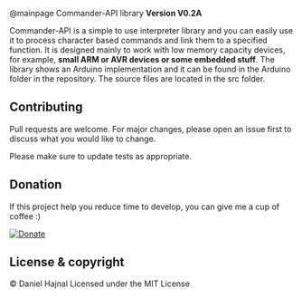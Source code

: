 @mainpage Commander-API library
**Version V0.2A**

Commander-API is a simple to use interpreter library and you can easily use it to process character based commands and link them to a specified function. It is designed mainly to work with low memory capacity devices, for example, __small ARM or AVR devices or some embedded stuff__. The library shows an Arduino implementation and it can be found in the Arduino folder in the repository. The source files are located in the src folder.

## Contributing
Pull requests are welcome. For major changes, please open an issue first to discuss what you would like to change.

Please make sure to update tests as appropriate.

## Donation
If this project help you reduce time to develop, you can give me a cup of coffee :)

[![Donate](https://img.shields.io/badge/Donate-PayPal-green.svg)](https://www.paypal.com/donate?hosted_button_id=YFGZD78H6K2CS)

## License & copyright
© Daniel Hajnal
Licensed under the MIT License
